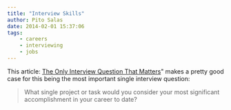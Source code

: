 ```yaml
---
title: "Interview Skills"
author: Pito Salas
date: 2014-02-01 15:37:06
tags: 
    - careers
    - interviewing
    - jobs
---
```



This article: [The Only Interview Question That
Matters](<http://www.inc.com/lou-adler/best-interview-question-ever.html>)"
makes a pretty good case for this being the most important single interview
question:

> What single project or task would you consider your most significant
> accomplishment in your career to date?




